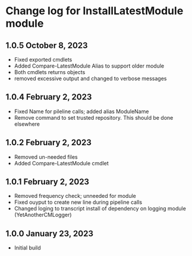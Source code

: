 # Change log for InstallLatestModule module

## 1.0.5 October 8, 2023

- Fixed exported cmdlets
- Added Compare-LatestModule Alias to support older module
- Both cmdlets returns objects
- removed excessive output and changed to verbose messages

## 1.0.4 February 2, 2023

- Fixed Name for pileline calls; added alias ModuleName
- Remove command to set trusted repository. This should be done elsewhere

## 1.0.2 February 2, 2023

- Removed un-needed files
- Added Compare-LatestModule cmdlet

## 1.0.1 February 2, 2023

- Removed frequency check; unneeded for module
- Fixed ouyput to create new line during pipeline calls
- Changed loging to transcript install of dependency on logging module (YetAnotherCMLogger)

## 1.0.0 January 23, 2023

- Initial build

